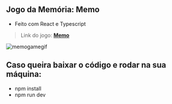## Jogo da Memória: Memo

- Feito com React e Typescript

> Link do jogo: **[Memo](https://memoogame.netlify.app/)** <br>

![memogamegif](https://user-images.githubusercontent.com/35943439/222244333-6f953aae-c32e-45e4-9e8a-63b8a60a5465.gif)

## Caso queira baixar o código e rodar na sua máquina:
- npm install
- npm run dev

